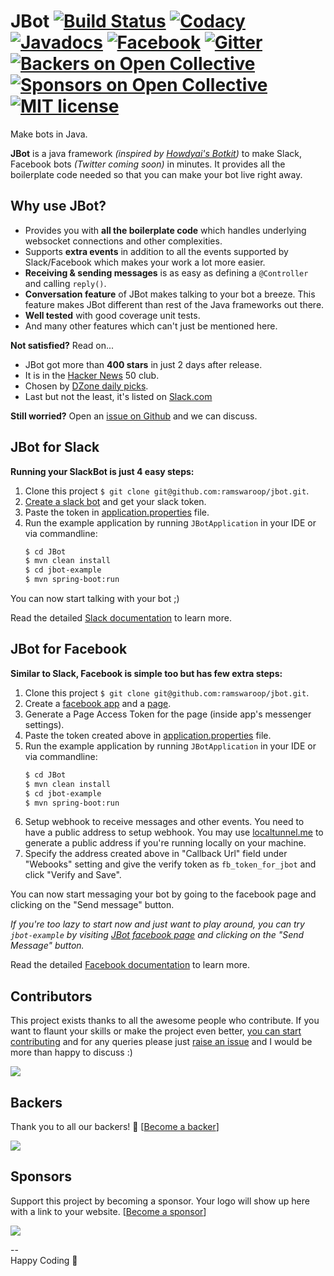 # JBot [![Build Status](https://travis-ci.org/ramswaroop/jbot.svg?branch=master)](https://travis-ci.org/ramswaroop/jbot) [![Codacy](https://api.codacy.com/project/badge/Grade/569b52fd935042538309d8f45e9d8b70)](https://www.codacy.com/app/ramswaroop/jbot) [![Javadocs](http://www.javadoc.io/badge/me.ramswaroop.jbot/jbot.svg?color=orange)](http://www.javadoc.io/doc/me.ramswaroop.jbot/jbot) [![Facebook](https://img.shields.io/badge/social-fb-blue.svg)](https://www.facebook.com/jbotframework/) [![Gitter](https://badges.gitter.im/ramswaroop/jbot.svg)](https://gitter.im/ramswaroop/jbot?utm_source=badge&utm_medium=badge&utm_campaign=pr-badge) [![Backers on Open Collective](https://opencollective.com/jbot/backers/badge.svg)](#backers) [![Sponsors on Open Collective](https://opencollective.com/jbot/sponsors/badge.svg)](#sponsors) [![MIT license](https://img.shields.io/badge/license-GPL_3.0-yellow.svg)](https://raw.githubusercontent.com/ramswaroop/jbot/master/LICENSE)

Make bots in Java.

__JBot__ is a java framework _(inspired by [Howdyai's Botkit](https://github.com/howdyai/botkit))_ to
make Slack, Facebook bots _(Twitter coming soon)_ in minutes. It provides all
the boilerplate code needed so that you can make your bot live right away.

## Why use JBot?

* Provides you with __all the boilerplate code__ which handles underlying websocket connections and other complexities.
* Supports __extra events__ in addition to all the events supported by Slack/Facebook which makes your work a lot more easier.
* __Receiving & sending messages__ is as easy as defining a `@Controller` and calling `reply()`.
* __Conversation feature__ of JBot makes talking to your bot a breeze. This feature makes JBot different than rest of the Java frameworks out there.
* __Well tested__ with good coverage unit tests.
* And many other features which can't just be mentioned here.

**Not satisfied?** Read on...

* JBot got more than __400 stars__ in just 2 days after release.
* It is in the [Hacker News](https://news.ycombinator.com/item?id=12239667) 50 club.
* Chosen by [DZone daily picks](http://mailer.dzone.com/display.php?M=15184241&C=dcebb6887365120539df1fbf19a071ed&S=9043&L=658&N=4604).
* Last but not the least, it's listed on [Slack.com](https://api.slack.com/community)

**Still worried?** Open an [issue on Github](https://github.com/ramswaroop/jbot/issues) and we can discuss.

## JBot for Slack

**Running your SlackBot is just 4 easy steps:**
  
1. Clone this project `$ git clone git@github.com:ramswaroop/jbot.git`.  
2. [Create a slack bot](https://my.slack.com/services/new/bot) and get your slack token.  
3. Paste the token in [application.properties](/jbot-example/src/main/resources/application.properties) file.  
4. Run the example application by running `JBotApplication` in your IDE or via commandline: 
    ```bash
    $ cd JBot
    $ mvn clean install
    $ cd jbot-example
    $ mvn spring-boot:run
    ```

You can now start talking with your bot ;)

Read the detailed [Slack documentation](/docs/slack/README-Slack-JBot-4.0.0.md) to learn more.

## JBot for Facebook

**Similar to Slack, Facebook is simple too but has few extra steps:**

1. Clone this project `$ git clone git@github.com:ramswaroop/jbot.git`.
2. Create a [facebook app](https://developers.facebook.com/docs/apps/register#create-app) and a 
[page](https://www.facebook.com/pages/create).
3. Generate a Page Access Token for the page (inside app's messenger settings).
4. Paste the token created above in [application.properties](/jbot-example/src/main/resources/application.properties) file.
5. Run the example application by running `JBotApplication` in your IDE or via commandline: 
    ```bash
    $ cd JBot
    $ mvn clean install
    $ cd jbot-example
    $ mvn spring-boot:run
    ```
6. Setup webhook to receive messages and other events. You need to have a public address to setup webhook. You may use
[localtunnel.me](https://localtunnel.me) to generate a public address if you're running locally on your machine.
7. Specify the address created above in "Callback Url" field under "Webooks" setting and give the verify token 
as `fb_token_for_jbot` and click "Verify and Save".

You can now start messaging your bot by going to the facebook page and clicking on the "Send message" button. 

_If you're too lazy to start now and just want to play around, you can try `jbot-example` by visiting 
[JBot facebook page](https://www.facebook.com/jbotframework/) and clicking on the "Send Message" button._

Read the detailed [Facebook documentation](/docs/facebook/README-Facebook-JBot-4.0.0.md) to learn more.

## Contributors

This project exists thanks to all the awesome people who contribute. If you want to flaunt your skills or make 
the project even better, [you can start contributing](/CONTRIBUTING.md) and for any queries please just 
[raise an issue](https://github.com/ramswaroop/jbot/issues) and I would be more than happy to discuss :)

<a href="graphs/contributors"><img src="https://opencollective.com/jbot/contributors.svg?width=890" /></a>

## Backers

Thank you to all our backers! 🙏 [[Become a backer](https://opencollective.com/jbot#backers)]

<a href="https://opencollective.com/jbot#backers" target="_blank"><img src="https://opencollective.com/jbot/backers.svg?width=890"></a>

## Sponsors

Support this project by becoming a sponsor. Your logo will show up here with a link to your website. [[Become a sponsor](https://opencollective.com/jbot#sponsors)]

<a href="https://opencollective.com/jbot#sponsors" target="_blank"><img src="https://opencollective.com/jbot/sponsors.svg?width=890"></a>

<!--
<a href="https://opencollective.com/jbot/sponsor/0/website" target="_blank"><img src="https://opencollective.com/jbot/sponsor/0/avatar.svg"></a>
<a href="https://opencollective.com/jbot/sponsor/1/website" target="_blank"><img src="https://opencollective.com/jbot/sponsor/1/avatar.svg"></a>
-->

--  
Happy Coding 🤖